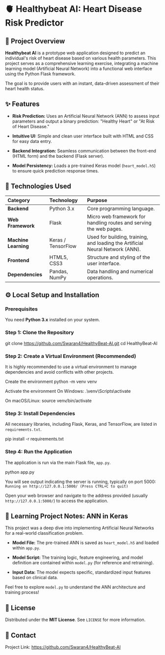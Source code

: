 # 🫀 Healthybeat AI: Heart Disease Risk Predictor

## 🌟 Project Overview

**Healthybeat AI** is a prototype web application designed to predict an individual's risk of heart disease based on various health parameters. This project serves as a comprehensive learning exercise, integrating a machine learning model (Artificial Neural Network) into a functional web interface using the Python Flask framework.

The goal is to provide users with an instant, data-driven assessment of their heart health status.

## ✨ Features

* **Risk Prediction:** Uses an Artificial Neural Network (ANN) to assess input parameters and output a binary prediction: "Healthy Heart" or "At Risk of Heart Disease."

* **Intuitive UI:** Simple and clean user interface built with HTML and CSS for easy data entry.

* **Backend Integration:** Seamless communication between the front-end (HTML form) and the backend (Flask server).

* **Model Persistency:** Loads a pre-trained Keras model (`heart_model.h5`) to ensure quick prediction response times.

## 🚀 Technologies Used

| **Category** | **Technology** | **Purpose** | 
| :--- | :--- | :--- | 
| **Backend** | Python 3.x | Core programming language. | 
| **Web Framework** | Flask | Micro web framework for handling routes and serving the web pages. | 
| **Machine Learning** | Keras / TensorFlow | Used for building, training, and loading the Artificial Neural Network (ANN). | 
| **Frontend** | HTML5, CSS3 | Structure and styling of the user interface. | 
| **Dependencies** | Pandas, NumPy | Data handling and numerical operations. | 

## ⚙️ Local Setup and Installation

### Prerequisites

You need **Python 3.x** installed on your system.

### Step 1: Clone the Repository

git clone https://github.com/Swaran4/HealthyBeat-AI.git
cd HealthyBeat-AI


### Step 2: Create a Virtual Environment (Recommended)

It is highly recommended to use a virtual environment to manage dependencies and avoid conflicts with other projects.

Create the environment
python -m venv venv

Activate the environment
On Windows:
.\venv\Scripts\activate

On macOS/Linux:
source venv/bin/activate


### Step 3: Install Dependencies

All necessary libraries, including Flask, Keras, and TensorFlow, are listed in `requirements.txt`.

pip install -r requirements.txt


### Step 4: Run the Application

The application is run via the main Flask file, `app.py`.

python app.py


You will see output indicating the server is running, typically on port 5000:
`Running on http://127.0.0.1:5000/ (Press CTRL+C to quit)`

Open your web browser and navigate to the address provided (usually `http://127.0.0.1:5000/`) to access the application.

## 🧠 Learning Project Notes: ANN in Keras

This project was a deep dive into implementing Artificial Neural Networks for a real-world classification problem.

* **Model File:** The pre-trained ANN is saved as `heart_model.h5` and loaded within `app.py`.

* **Model Script:** The training logic, feature engineering, and model definition are contained within `model.py` (for reference and retraining).

* **Input Data:** The model expects specific, standardized input features based on clinical data.

Feel free to explore `model.py` to understand the ANN architecture and training process!

## 📄 License

Distributed under the **MIT License**. See `LICENSE` for more information.

## 📧 Contact

Project Link: https://github.com/Swaran4/HealthyBeat-AI
